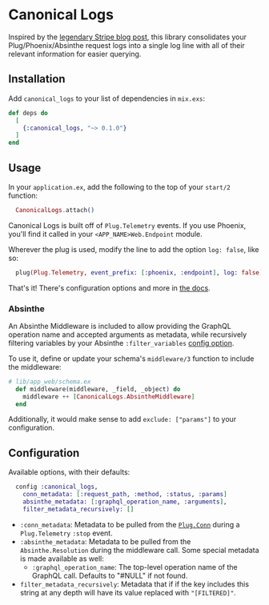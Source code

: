 # Canonical Logs

Inspired by the [legendary Stripe blog post](https://stripe.com/blog/canonical-log-lines), this library consolidates your Plug/Phoenix/Absinthe request logs into a single log line with all of their relevant information for easier querying.

<!-- ## Installation

If [available in Hex](https://hex.pm/docs/publish), the package can be installed
by adding `canonical_logs` to your list of dependencies in `mix.exs`:

```elixir
def deps do
  [
    {:canonical_logs, "~> 0.1.0"}
  ]
end
```

Documentation can be generated with [ExDoc](https://github.com/elixir-lang/ex_doc)
and published on [HexDocs](https://hexdocs.pm). Once published, the docs can
be found at <https://hexdocs.pm/canonical_logs>.
 -->
## Installation

Add `canonical_logs` to your list of dependencies in `mix.exs`:

```elixir
def deps do
  [
    {:canonical_logs, "~> 0.1.0"}
  ]
end
```

## Usage

In your `application.ex`, add the following to the top of your `start/2` function:

```elixir
  CanonicalLogs.attach()
```

Canonical Logs is built off of `Plug.Telemetry` events. If you use Phoenix, you'll find it called in your `<APP_NAME>Web.Endpoint` module.

Wherever the plug is used, modify the line to add the option `log: false`, like so:

```elixir
  plug(Plug.Telemetry, event_prefix: [:phoenix, :endpoint], log: false)
```

That's it! There's configuration options and more in [the docs](https://hexdocs.pm/canonical_logs).

### Absinthe

An Absinthe Middleware is included to allow providing the GraphQL operation name and accepted arguments as metadata, while recursively filtering variables by your Absinthe `:filter_variables` [config option](https://hexdocs.pm/absinthe/Absinthe.Logger.html#module-variable-filtering).

To use it, define or update your schema's `middleware/3` function to include the middleware:

```elixir
# lib/app_web/schema.ex
  def middleware(middleware, _field, _object) do
    middleware ++ [CanonicalLogs.AbsintheMiddleware]
  end
```

Additionally, it would make sense to add `exclude: ["params"]` to your configuration.

## Configuration

Available options, with their defaults:
```elixir
  config :canonical_logs,
    conn_metadata: [:request_path, :method, :status, :params]
    absinthe_metadata: [:graphql_operation_name, :arguments],
    filter_metadata_recursively: []
```

* `:conn_metadata`: Metadata to be pulled from the [`Plug.Conn`](https://hexdocs.pm/plug/Plug.Conn.html) during a `Plug.Telemetry` `:stop` event.
* `:absinthe_metadata`: Metadata to be pulled from the `Absinthe.Resolution` during the middleware call. Some special metadata is made available as well:
  * `:graphql_operation_name`: The top-level operation name of the GraphQL call. Defaults to "#NULL" if not found.
* `filter_metadata_recursively`: Metadata that if if the key includes this string at any depth will have its value replaced with `"[FILTERED]"`.
